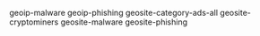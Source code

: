 geoip-malware
geoip-phishing
geosite-category-ads-all
geosite-cryptominers
geosite-malware
geosite-phishing
